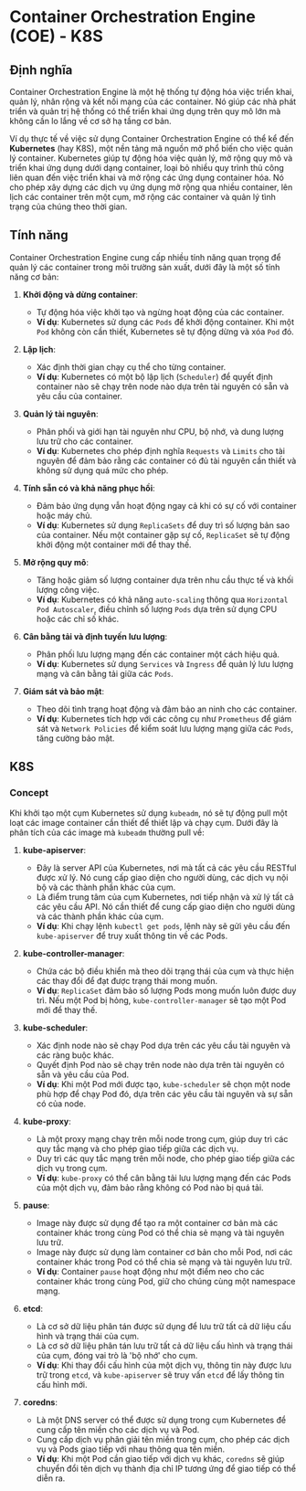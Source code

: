# Container Orchestration Engine (COE) - K8S

## Định nghĩa

Container Orchestration Engine là một hệ thống tự động hóa việc triển khai, quản lý, nhân rộng và kết nối mạng của các container. Nó giúp các nhà phát triển và quản trị hệ thống có thể triển khai ứng dụng trên quy mô lớn mà không cần lo lắng về cơ sở hạ tầng cơ bản.

Ví dụ thực tế về việc sử dụng Container Orchestration Engine có thể kể đến **Kubernetes** (hay K8S), một nền tảng mã nguồn mở phổ biến cho việc quản lý container. Kubernetes giúp tự động hóa việc quản lý, mở rộng quy mô và triển khai ứng dụng dưới dạng container, loại bỏ nhiều quy trình thủ công liên quan đến việc triển khai và mở rộng các ứng dụng container hóa. Nó cho phép xây dựng các dịch vụ ứng dụng mở rộng qua nhiều container, lên lịch các container trên một cụm, mở rộng các container và quản lý tình trạng của chúng theo thời gian.

## Tính năng

Container Orchestration Engine cung cấp nhiều tính năng quan trọng để quản lý các container trong môi trường sản xuất, dưới đây là một số tính năng cơ bản:

1. **Khởi động và dừng container**:

   - Tự động hóa việc khởi tạo và ngừng hoạt động của các container.
   - **Ví dụ**: Kubernetes sử dụng các `Pods` để khởi động container. Khi một `Pod` không còn cần thiết, Kubernetes sẽ tự động dừng và xóa `Pod` đó.

2. **Lập lịch**:

   - Xác định thời gian chạy cụ thể cho từng container.
   - **Ví dụ**: Kubernetes có một bộ lập lịch (`Scheduler`) để quyết định container nào sẽ chạy trên node nào dựa trên tài nguyên có sẵn và yêu cầu của container.

3. **Quản lý tài nguyên**:

   - Phân phối và giới hạn tài nguyên như CPU, bộ nhớ, và dung lượng lưu trữ cho các container.
   - **Ví dụ**: Kubernetes cho phép định nghĩa `Requests` và `Limits` cho tài nguyên để đảm bảo rằng các container có đủ tài nguyên cần thiết và không sử dụng quá mức cho phép.

4. **Tính sẵn có và khả năng phục hồi**:

   - Đảm bảo ứng dụng vẫn hoạt động ngay cả khi có sự cố với container hoặc máy chủ.
   - **Ví dụ**: Kubernetes sử dụng `ReplicaSets` để duy trì số lượng bản sao của container. Nếu một container gặp sự cố, `ReplicaSet` sẽ tự động khởi động một container mới để thay thế.

5. **Mở rộng quy mô**:

   - Tăng hoặc giảm số lượng container dựa trên nhu cầu thực tế và khối lượng công việc.
   - **Ví dụ**: Kubernetes có khả năng `auto-scaling` thông qua `Horizontal Pod Autoscaler`, điều chỉnh số lượng `Pods` dựa trên sử dụng CPU hoặc các chỉ số khác.

6. **Cân bằng tải và định tuyến lưu lượng**:

   - Phân phối lưu lượng mạng đến các container một cách hiệu quả.
   - **Ví dụ**: Kubernetes sử dụng `Services` và `Ingress` để quản lý lưu lượng mạng và cân bằng tải giữa các `Pods`.

7. **Giám sát và bảo mật**:

   - Theo dõi tình trạng hoạt động và đảm bảo an ninh cho các container.
   - **Ví dụ**: Kubernetes tích hợp với các công cụ như `Prometheus` để giám sát và `Network Policies` để kiểm soát lưu lượng mạng giữa các `Pods`, tăng cường bảo mật.

## K8S

### Concept

Khi khởi tạo một cụm Kubernetes sử dụng `kubeadm`, nó sẽ tự động pull một loạt các image container cần thiết để thiết lập và chạy cụm. Dưới đây là phân tích của các image mà `kubeadm` thường pull về:

1. **kube-apiserver**:

   - Đây là server API của Kubernetes, nơi mà tất cả các yêu cầu RESTful được xử lý. Nó cung cấp giao diện cho người dùng, các dịch vụ nội bộ và các thành phần khác của cụm.
   - Là điểm trung tâm của cụm Kubernetes, nơi tiếp nhận và xử lý tất cả các yêu cầu API. Nó cần thiết để cung cấp giao diện cho người dùng và các thành phần khác của cụm.
   - **Ví dụ**: Khi chạy lệnh `kubectl get pods`, lệnh này sẽ gửi yêu cầu đến `kube-apiserver` để truy xuất thông tin về các Pods.

2. **kube-controller-manager**:

   - Chứa các bộ điều khiển mà theo dõi trạng thái của cụm và thực hiện các thay đổi để đạt được trạng thái mong muốn.
   - **Ví dụ**: `ReplicaSet` đảm bảo số lượng Pods mong muốn luôn được duy trì. Nếu một Pod bị hỏng, `kube-controller-manager` sẽ tạo một Pod mới để thay thế.

3. **kube-scheduler**:

   - Xác định node nào sẽ chạy Pod dựa trên các yêu cầu tài nguyên và các ràng buộc khác.
   - Quyết định Pod nào sẽ chạy trên node nào dựa trên tài nguyên có sẵn và yêu cầu của Pod.
   - **Ví dụ**: Khi một Pod mới được tạo, `kube-scheduler` sẽ chọn một node phù hợp để chạy Pod đó, dựa trên các yêu cầu tài nguyên và sự sẵn có của node.

4. **kube-proxy**:

   - Là một proxy mạng chạy trên mỗi node trong cụm, giúp duy trì các quy tắc mạng và cho phép giao tiếp giữa các dịch vụ.
   - Duy trì các quy tắc mạng trên mỗi node, cho phép giao tiếp giữa các dịch vụ trong cụm.
   - **Ví dụ**: `kube-proxy` có thể cân bằng tải lưu lượng mạng đến các Pods của một dịch vụ, đảm bảo rằng không có Pod nào bị quá tải.

5. **pause**:

   - Image này được sử dụng để tạo ra một container cơ bản mà các container khác trong cùng Pod có thể chia sẻ mạng và tài nguyên lưu trữ.
   - Image này được sử dụng làm container cơ bản cho mỗi Pod, nơi các container khác trong Pod có thể chia sẻ mạng và tài nguyên lưu trữ.
   - **Ví dụ**: Container `pause` hoạt động như một điểm neo cho các container khác trong cùng Pod, giữ cho chúng cùng một namespace mạng.

6. **etcd**:

   - Là cơ sở dữ liệu phân tán được sử dụng để lưu trữ tất cả dữ liệu cấu hình và trạng thái của cụm.
   - Là cơ sở dữ liệu phân tán lưu trữ tất cả dữ liệu cấu hình và trạng thái của cụm, đóng vai trò là 'bộ nhớ' cho cụm.
   - **Ví dụ**: Khi thay đổi cấu hình của một dịch vụ, thông tin này được lưu trữ trong `etcd`, và `kube-apiserver` sẽ truy vấn `etcd` để lấy thông tin cấu hình mới.

7. **coredns**:

   - Là một DNS server có thể được sử dụng trong cụm Kubernetes để cung cấp tên miền cho các dịch vụ và Pod.
   - Cung cấp dịch vụ phân giải tên miền trong cụm, cho phép các dịch vụ và Pods giao tiếp với nhau thông qua tên miền.
   - **Ví dụ**: Khi một Pod cần giao tiếp với dịch vụ khác, `coredns` sẽ giúp chuyển đổi tên dịch vụ thành địa chỉ IP tương ứng để giao tiếp có thể diễn ra.
